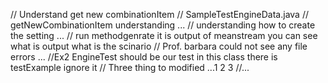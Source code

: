 // Understand get new combinationItem 
// SampleTestEngineData.java 
// getNewCombinationItem understanding ...
// understanding how to create the setting ...
// run methodgenrate it is output of meanstream you can see what is output what is the scinario 
// Prof. barbara could not see any file errors ...
//Ex2 EngineTest should be our test in this class there is testExample ignore it
// Three thing to modified ...1 2 3 
//...